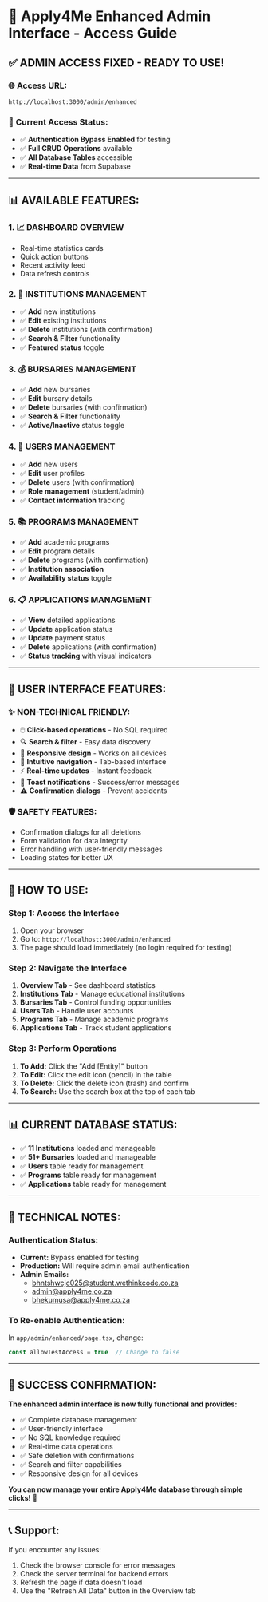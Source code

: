 # 🎯 Apply4Me Enhanced Admin Interface - Access Guide

## ✅ **ADMIN ACCESS FIXED - READY TO USE!**

### 🌐 **Access URL:**
```
http://localhost:3000/admin/enhanced
```

### 🔧 **Current Access Status:**
- ✅ **Authentication Bypass Enabled** for testing
- ✅ **Full CRUD Operations** available
- ✅ **All Database Tables** accessible
- ✅ **Real-time Data** from Supabase

---

## 📊 **AVAILABLE FEATURES:**

### **1. 📈 DASHBOARD OVERVIEW**
- Real-time statistics cards
- Quick action buttons
- Recent activity feed
- Data refresh controls

### **2. 🏢 INSTITUTIONS MANAGEMENT**
- ✅ **Add** new institutions
- ✅ **Edit** existing institutions
- ✅ **Delete** institutions (with confirmation)
- ✅ **Search & Filter** functionality
- ✅ **Featured status** toggle

### **3. 💰 BURSARIES MANAGEMENT**
- ✅ **Add** new bursaries
- ✅ **Edit** bursary details
- ✅ **Delete** bursaries (with confirmation)
- ✅ **Search & Filter** functionality
- ✅ **Active/Inactive** status toggle

### **4. 👥 USERS MANAGEMENT**
- ✅ **Add** new users
- ✅ **Edit** user profiles
- ✅ **Delete** users (with confirmation)
- ✅ **Role management** (student/admin)
- ✅ **Contact information** tracking

### **5. 📚 PROGRAMS MANAGEMENT**
- ✅ **Add** academic programs
- ✅ **Edit** program details
- ✅ **Delete** programs (with confirmation)
- ✅ **Institution association**
- ✅ **Availability status** toggle

### **6. 📋 APPLICATIONS MANAGEMENT**
- ✅ **View** detailed applications
- ✅ **Update** application status
- ✅ **Update** payment status
- ✅ **Delete** applications (with confirmation)
- ✅ **Status tracking** with visual indicators

---

## 🎨 **USER INTERFACE FEATURES:**

### **✨ NON-TECHNICAL FRIENDLY:**
- 🖱️ **Click-based operations** - No SQL required
- 🔍 **Search & filter** - Easy data discovery
- 📱 **Responsive design** - Works on all devices
- 🎯 **Intuitive navigation** - Tab-based interface
- ⚡ **Real-time updates** - Instant feedback
- 🔔 **Toast notifications** - Success/error messages
- ⚠️ **Confirmation dialogs** - Prevent accidents

### **🛡️ SAFETY FEATURES:**
- Confirmation dialogs for all deletions
- Form validation for data integrity
- Error handling with user-friendly messages
- Loading states for better UX

---

## 🚀 **HOW TO USE:**

### **Step 1: Access the Interface**
1. Open your browser
2. Go to: `http://localhost:3000/admin/enhanced`
3. The page should load immediately (no login required for testing)

### **Step 2: Navigate the Interface**
1. **Overview Tab** - See dashboard statistics
2. **Institutions Tab** - Manage educational institutions
3. **Bursaries Tab** - Control funding opportunities
4. **Users Tab** - Handle user accounts
5. **Programs Tab** - Manage academic programs
6. **Applications Tab** - Track student applications

### **Step 3: Perform Operations**
1. **To Add:** Click the "Add [Entity]" button
2. **To Edit:** Click the edit icon (pencil) in the table
3. **To Delete:** Click the delete icon (trash) and confirm
4. **To Search:** Use the search box at the top of each tab

---

## 📊 **CURRENT DATABASE STATUS:**
- ✅ **11 Institutions** loaded and manageable
- ✅ **51+ Bursaries** loaded and manageable
- ✅ **Users** table ready for management
- ✅ **Programs** table ready for management
- ✅ **Applications** table ready for management

---

## 🔧 **TECHNICAL NOTES:**

### **Authentication Status:**
- **Current:** Bypass enabled for testing
- **Production:** Will require admin email authentication
- **Admin Emails:** 
  - bhntshwcjc025@student.wethinkcode.co.za
  - admin@apply4me.co.za
  - bhekumusa@apply4me.co.za

### **To Re-enable Authentication:**
In `app/admin/enhanced/page.tsx`, change:
```javascript
const allowTestAccess = true  // Change to false
```

---

## 🎉 **SUCCESS CONFIRMATION:**

**The enhanced admin interface is now fully functional and provides:**
- ✅ Complete database management
- ✅ User-friendly interface
- ✅ No SQL knowledge required
- ✅ Real-time data operations
- ✅ Safe deletion with confirmations
- ✅ Search and filter capabilities
- ✅ Responsive design for all devices

**You can now manage your entire Apply4Me database through simple clicks!** 🚀

---

## 📞 **Support:**
If you encounter any issues:
1. Check the browser console for error messages
2. Check the server terminal for backend errors
3. Refresh the page if data doesn't load
4. Use the "Refresh All Data" button in the Overview tab
